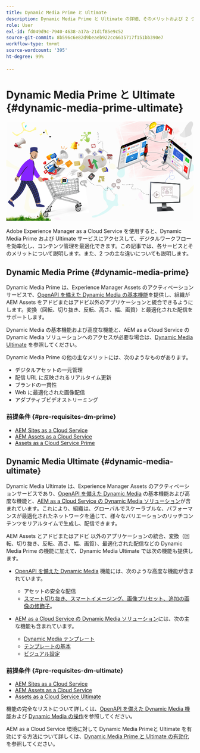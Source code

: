 ```yaml
---
title: Dynamic Media Prime と Ultimate
description: Dynamic Media Prime と Ultimate の詳細、そのメリットおよび 2 つの違いについて説明します。
role: User
exl-id: fd049d9c-7940-4638-a17a-21d1f85e9c52
source-git-commit: 8b596c6e82d9beaeb922cc6635717f151bb390e7
workflow-type: tm+mt
source-wordcount: '395'
ht-degree: 99%

---
```


# Dynamic Media Prime と Ultimate {#dynamic-media-prime-ultimate}

![Dynamic Media バナー](/help/assets/assets/dm-pnp-banner.png)

Adobe Experience Manager as a Cloud Service を使用すると、Dynamic Media Prime および Ultimate サービスにアクセスして、デジタルワークフローを効率化し、コンテンツ管理を最適化できます。この記事では、各サービスとそのメリットについて説明します。また、2 つの主な違いについても説明します。

## Dynamic Media Prime {#dynamic-media-prime}

Dynamic Media Prime は、Experience Manager Assets のアクティベーションサービスで、[OpenAPI を備えた Dynamic Media の基本機能](/help/assets/dynamic-media-open-apis-overview.md)を提供し、組織が AEM Assets をアドビまたはアドビ以外のアプリケーションと統合できるようにします。変換（回転、切り抜き、反転、高さ、幅、画質）と最適化された配信をサポートします。

Dynamic Media の基本機能および高度な機能と、AEM as a Cloud Service の Dynamic Media ソリューションへのアクセスが必要な場合は、[Dynamic Media Ultimate](#dynamic-media-ultimate) を参照してください。

Dynamic Media Prime の他の主なメリットには、次のようなものがあります。

* デジタルアセットの一元管理
* 配信 URL に反映されるリアルタイム更新
* ブランドの一貫性
* Web に最適化された画像配信
* アダプティブビデオストリーミング

### 前提条件 {#pre-requisites-dm-prime}

* [AEM Sites as a Cloud Service](/help/sites-cloud/authoring/quick-start.md)
* [AEM Assets as a Cloud Service](/help/assets/overview.md)
* [Assets as a Cloud Service Prime](/help/assets/assets-prime.md)

## Dynamic Media Ultimate {#dynamic-media-ultimate}

Dynamic Media Ultimate は、Experience Manager Assets のアクティベーションサービスであり、[OpenAPI を備えた Dynamic Media](/help/assets/dynamic-media-open-apis-overview.md) の基本機能および高度な機能と、[AEM as a Cloud Service の Dynamic Media ソリューション](/help/assets/dynamic-media/dynamic-media.md)が含まれています。これにより、組織は、グローバルでスケーラブルな、パフォーマンスが最適化されたネットワークを通じて、様々なバリエーションのリッチコンテンツをリアルタイムで生成し、配信できます。

AEM Assets とアドビまたはアドビ 以外のアプリケーションの統合、変換（回転、切り抜き、反転、高さ、幅、画質）、最適化された配信などの Dynamic Media Prime の機能に加えて、Dynamic Media Ultimate では次の機能も提供します。

* [OpenAPI を備えた Dynamic Media](/help/assets/dynamic-media-open-apis-overview.md) 機能には、次のような高度な機能が含まれています。

   * アセットの安全な配信
   * [スマート切り抜き、スマートイメージング、画像プリセット、追加の画像の修飾子](https://developer.adobe.com/experience-cloud/experience-manager-apis/api/stable/assets/delivery/#operation/getAssetSeoFormat)。

* [AEM as a Cloud Service の Dynamic Media ソリューション](/help/assets/dynamic-media/dynamic-media.md)には、次の主な機能も含まれています。

   * [Dynamic Media テンプレート](/help/assets/dynamic-media/dynamic-media-templates.md)
   * [テンプレートの基本](https://experienceleague.adobe.com/ja/docs/dynamic-media-classic/using/template-basics/quick-start-template-basics)
   * [ビジュアル設定](https://experienceleague.adobe.com/ja/docs/dynamic-media-classic/using/master-files/vignette-window-covering-cabinet-files)

### 前提条件 {#pre-requisites-dm-ultimate}

* [AEM Sites as a Cloud Service](/help/sites-cloud/authoring/quick-start.md)
* [AEM Assets as a Cloud Service](/help/assets/overview.md)
* [Assets as a Cloud Service Ultimate](/help/assets/assets-ultimate-overview.md)

機能の完全なリストについて詳しくは、[OpenAPI を備えた Dynamic Media 機能](/help/assets/dynamic-media-open-apis-overview.md)および [Dynamic Media の操作](/help/assets/dynamic-media/dynamic-media.md)を参照してください。

AEM as a Cloud Service 環境に対して Dynamic Media Primeと Ultimate を有効にする方法について詳しくは、[Dynamic Media Prime と Ultimate の有効化](/help/assets/dynamic-media/enable-dynamic-media-prime-and-ultimate.md)を参照してください。
